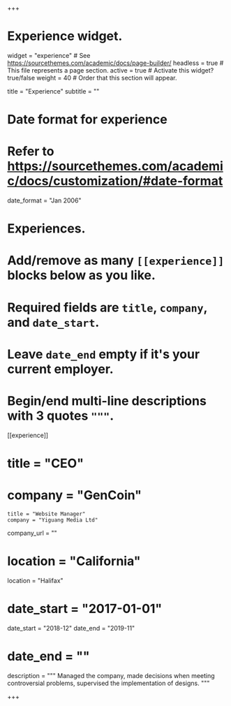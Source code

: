 +++
# Experience widget.
widget = "experience"  # See https://sourcethemes.com/academic/docs/page-builder/
headless = true  # This file represents a page section.
active = true  # Activate this widget? true/false
weight = 40  # Order that this section will appear.

title = "Experience"
subtitle = ""

# Date format for experience
#   Refer to https://sourcethemes.com/academic/docs/customization/#date-format
date_format = "Jan 2006"

# Experiences.
#   Add/remove as many `[[experience]]` blocks below as you like.
#   Required fields are `title`, `company`, and `date_start`.
#   Leave `date_end` empty if it's your current employer.
#   Begin/end multi-line descriptions with 3 quotes `"""`.

[[experience]]
   # title = "CEO"
   # company = "GenCoin"
    title = "Website Manager"
    company = "Yiguang Media Ltd"
   company_url = ""
   # location = "California"
   location = "Halifax"
   # date_start = "2017-01-01"
   date_start = "2018-12"
   date_end = "2019-11"
   # date_end = ""
   description = """
   Managed the company, made decisions when meeting controversial problems, supervised the implementation of designs.
   """
    
 
   



+++
